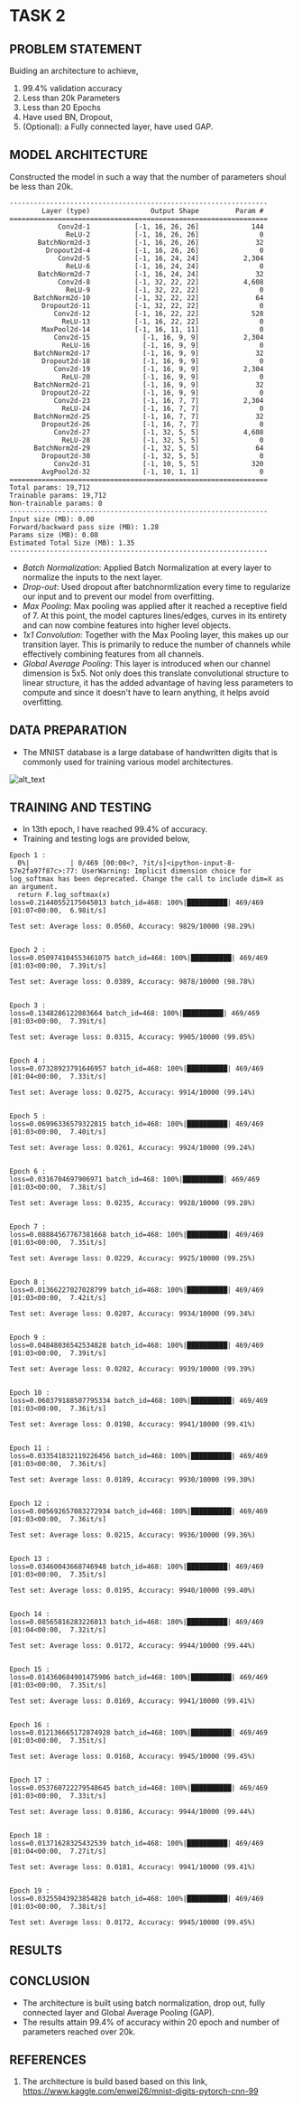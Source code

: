 # TASK 2
## PROBLEM STATEMENT
Buiding an architecture to achieve,
1. 99.4% validation accuracy
2. Less than 20k Parameters
3. Less than 20 Epochs
4. Have used BN, Dropout,
5. (Optional): a Fully connected layer, have used GAP. 

## MODEL ARCHITECTURE
Constructed the model in such a way that the number of parameters shoul be less than 20k.
```
----------------------------------------------------------------
        Layer (type)               Output Shape         Param #
================================================================
            Conv2d-1           [-1, 16, 26, 26]             144
              ReLU-2           [-1, 16, 26, 26]               0
       BatchNorm2d-3           [-1, 16, 26, 26]              32
         Dropout2d-4           [-1, 16, 26, 26]               0
            Conv2d-5           [-1, 16, 24, 24]           2,304
              ReLU-6           [-1, 16, 24, 24]               0
       BatchNorm2d-7           [-1, 16, 24, 24]              32
            Conv2d-8           [-1, 32, 22, 22]           4,608
              ReLU-9           [-1, 32, 22, 22]               0
      BatchNorm2d-10           [-1, 32, 22, 22]              64
        Dropout2d-11           [-1, 32, 22, 22]               0
           Conv2d-12           [-1, 16, 22, 22]             528
             ReLU-13           [-1, 16, 22, 22]               0
        MaxPool2d-14           [-1, 16, 11, 11]               0
           Conv2d-15             [-1, 16, 9, 9]           2,304
             ReLU-16             [-1, 16, 9, 9]               0
      BatchNorm2d-17             [-1, 16, 9, 9]              32
        Dropout2d-18             [-1, 16, 9, 9]               0
           Conv2d-19             [-1, 16, 9, 9]           2,304
             ReLU-20             [-1, 16, 9, 9]               0
      BatchNorm2d-21             [-1, 16, 9, 9]              32
        Dropout2d-22             [-1, 16, 9, 9]               0
           Conv2d-23             [-1, 16, 7, 7]           2,304
             ReLU-24             [-1, 16, 7, 7]               0
      BatchNorm2d-25             [-1, 16, 7, 7]              32
        Dropout2d-26             [-1, 16, 7, 7]               0
           Conv2d-27             [-1, 32, 5, 5]           4,608
             ReLU-28             [-1, 32, 5, 5]               0
      BatchNorm2d-29             [-1, 32, 5, 5]              64
        Dropout2d-30             [-1, 32, 5, 5]               0
           Conv2d-31             [-1, 10, 5, 5]             320
        AvgPool2d-32             [-1, 10, 1, 1]               0
================================================================
Total params: 19,712
Trainable params: 19,712
Non-trainable params: 0
----------------------------------------------------------------
Input size (MB): 0.00
Forward/backward pass size (MB): 1.28
Params size (MB): 0.08
Estimated Total Size (MB): 1.35
----------------------------------------------------------------
```
- *Batch Normalization*: 
      Applied Batch Normalization at every layer to normalize the inputs to the next layer.
- *Drop-out*:
      Used dropout after batchnormlization every time to regularize our input and to prevent our model from overfitting.
- *Max Pooling*:
      Max pooling was applied after it reached a receptive field of 7. At this point, the model captures lines/edges, curves in its entirety and can now combine features into higher level objects.
- *1x1 Convolution*:
      Together with the Max Pooling layer, this makes up our transition layer. This is primarily to reduce the number of channels while effectively combining features from all channels.
- *Global Average Pooling*:
      This layer is introduced when our channel dimension is 5x5. Not only does this translate convolutional structure to linear structure, it has the added advantage of having less parameters to compute and since it doesn't have to learn anything, it helps avoid overfitting. 

## DATA PREPARATION
- The MNIST database is a large database of handwritten digits that is commonly used for training various model architectures.

![alt_text](https://github.com/yuvaraj-venkataswamy/ERA-V1/blob/main/images/sample_dataset_S6.png) 

## TRAINING AND TESTING
- In 13th epoch, I have reached 99.4% of accuracy.
- Training and testing logs are provided below,
```
Epoch 1 : 
  0%|          | 0/469 [00:00<?, ?it/s]<ipython-input-8-57e2fa97f87c>:77: UserWarning: Implicit dimension choice for log_softmax has been deprecated. Change the call to include dim=X as an argument.
  return F.log_softmax(x)
loss=0.21440552175045013 batch_id=468: 100%|██████████| 469/469 [01:07<00:00,  6.98it/s]

Test set: Average loss: 0.0560, Accuracy: 9829/10000 (98.29%)


Epoch 2 : 
loss=0.050974104553461075 batch_id=468: 100%|██████████| 469/469 [01:03<00:00,  7.39it/s]

Test set: Average loss: 0.0389, Accuracy: 9878/10000 (98.78%)


Epoch 3 : 
loss=0.1348286122083664 batch_id=468: 100%|██████████| 469/469 [01:03<00:00,  7.39it/s]

Test set: Average loss: 0.0315, Accuracy: 9905/10000 (99.05%)


Epoch 4 : 
loss=0.07328923791646957 batch_id=468: 100%|██████████| 469/469 [01:04<00:00,  7.33it/s]

Test set: Average loss: 0.0275, Accuracy: 9914/10000 (99.14%)


Epoch 5 : 
loss=0.06996336579322815 batch_id=468: 100%|██████████| 469/469 [01:03<00:00,  7.40it/s]

Test set: Average loss: 0.0261, Accuracy: 9924/10000 (99.24%)


Epoch 6 : 
loss=0.0316704697906971 batch_id=468: 100%|██████████| 469/469 [01:03<00:00,  7.38it/s]

Test set: Average loss: 0.0235, Accuracy: 9928/10000 (99.28%)


Epoch 7 : 
loss=0.08884567767381668 batch_id=468: 100%|██████████| 469/469 [01:03<00:00,  7.35it/s]

Test set: Average loss: 0.0229, Accuracy: 9925/10000 (99.25%)


Epoch 8 : 
loss=0.01366227027028799 batch_id=468: 100%|██████████| 469/469 [01:03<00:00,  7.42it/s]

Test set: Average loss: 0.0207, Accuracy: 9934/10000 (99.34%)


Epoch 9 : 
loss=0.04848036542534828 batch_id=468: 100%|██████████| 469/469 [01:03<00:00,  7.39it/s]

Test set: Average loss: 0.0202, Accuracy: 9939/10000 (99.39%)


Epoch 10 : 
loss=0.060379188507795334 batch_id=468: 100%|██████████| 469/469 [01:03<00:00,  7.36it/s]

Test set: Average loss: 0.0198, Accuracy: 9941/10000 (99.41%)


Epoch 11 : 
loss=0.033541832119226456 batch_id=468: 100%|██████████| 469/469 [01:03<00:00,  7.36it/s]

Test set: Average loss: 0.0189, Accuracy: 9930/10000 (99.30%)


Epoch 12 : 
loss=0.005692657083272934 batch_id=468: 100%|██████████| 469/469 [01:03<00:00,  7.36it/s]

Test set: Average loss: 0.0215, Accuracy: 9936/10000 (99.36%)


Epoch 13 : 
loss=0.03460043668746948 batch_id=468: 100%|██████████| 469/469 [01:03<00:00,  7.35it/s]

Test set: Average loss: 0.0195, Accuracy: 9940/10000 (99.40%)


Epoch 14 : 
loss=0.08565816283226013 batch_id=468: 100%|██████████| 469/469 [01:04<00:00,  7.32it/s]

Test set: Average loss: 0.0172, Accuracy: 9944/10000 (99.44%)


Epoch 15 : 
loss=0.014360684901475906 batch_id=468: 100%|██████████| 469/469 [01:03<00:00,  7.35it/s]

Test set: Average loss: 0.0169, Accuracy: 9941/10000 (99.41%)


Epoch 16 : 
loss=0.012136665172874928 batch_id=468: 100%|██████████| 469/469 [01:03<00:00,  7.35it/s]

Test set: Average loss: 0.0168, Accuracy: 9945/10000 (99.45%)


Epoch 17 : 
loss=0.053760722279548645 batch_id=468: 100%|██████████| 469/469 [01:03<00:00,  7.33it/s]

Test set: Average loss: 0.0186, Accuracy: 9944/10000 (99.44%)


Epoch 18 : 
loss=0.01371628325432539 batch_id=468: 100%|██████████| 469/469 [01:04<00:00,  7.27it/s]

Test set: Average loss: 0.0181, Accuracy: 9941/10000 (99.41%)


Epoch 19 : 
loss=0.03255043923854828 batch_id=468: 100%|██████████| 469/469 [01:03<00:00,  7.38it/s]

Test set: Average loss: 0.0172, Accuracy: 9945/10000 (99.45%)
```

## RESULTS

## CONCLUSION
- The architecture is built using batch normalization, drop out, fully connected layer and Global Average Pooling (GAP).
- The results attain 99.4% of accuracy within 20 epoch and number of parameters reached over 20k.

## REFERENCES
1. The architecture is build based based on this link, https://www.kaggle.com/enwei26/mnist-digits-pytorch-cnn-99
